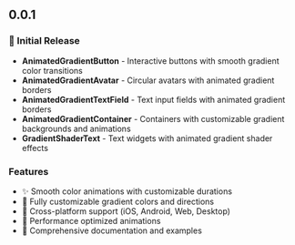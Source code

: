## 0.0.1

### 🎉 Initial Release

* **AnimatedGradientButton** - Interactive buttons with smooth gradient color transitions
* **AnimatedGradientAvatar** - Circular avatars with animated gradient borders
* **AnimatedGradientTextField** - Text input fields with animated gradient borders
* **AnimatedGradientContainer** - Containers with customizable gradient backgrounds and animations
* **GradientShaderText** - Text widgets with animated gradient shader effects

### Features
* ✨ Smooth color animations with customizable durations
* 🎨 Fully customizable gradient colors and directions
* 📱 Cross-platform support (iOS, Android, Web, Desktop)
* 🚀 Performance optimized animations
* 📖 Comprehensive documentation and examples
